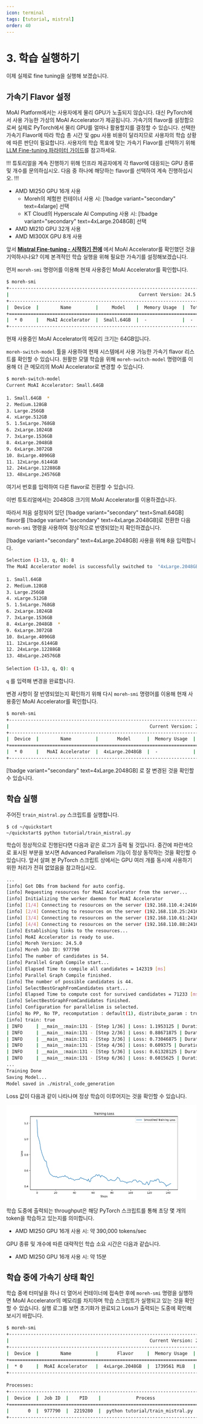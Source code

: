 ```yaml
---
icon: terminal
tags: [tutorial, mistral]
order: 40
---
```


# 3. 학습 실행하기

이제 실제로 fine tuning을 실행해 보겠습니다.

## 가속기 Flavor 설정

MoAI Platform에서는 사용자에게 물리 GPU가 노출되지 않습니다. 대신 PyTorch에서 사용 가능한 가상의 MoAI Accelerator가 제공됩니다. 가속기의 flavor를 설정함으로써 실제로 PyTorch에서 물리 GPU를 얼마나 활용할지를 결정할 수 있습니다. 선택한 가속기 Flavor에 따라 학습 총 시간 및 gpu 사용 비용이 달라지므로 사용자의 학습 상황에 따른 판단이 필요합니다. 사용자의 학습 목표에 맞는 가속기 Flavor를 선택하기 위해 [LLM Fine-tuning 파라미터 가이드](/Supported_Documents/LLM_param_guide.md)를 참고하세요.

!!!
튜토리얼을 계속 진행하기 위해 인프라 제공자에게 각 flavor에 대응되는 GPU 종류 및 개수를 문의하십시오. 다음 중 하나에 해당하는 flavor를 선택하여 계속 진행하십시오.
!!!


- AMD MI250 GPU 16개 사용
    - Moreh의 체험판 컨테이너 사용 시: [!badge variant="secondary" text=4xlarge] 선택
    - KT Cloud의 Hyperscale AI Computing 사용 시: [!badge variant="secondary" text=4xLarge.2048GB] 선택
- AMD MI210 GPU 32개 사용
- AMD MI300X GPU 8개 사용


앞서 [**Mistral Fine-tuning - 시작하기 전에**](index.md) 에서 MoAI Accelerator를 확인했던 것을 기억하시나요? 이제 본격적인 학습 실행을 위해 필요한 가속기를 설정해보겠습니다.

먼저 `moreh-smi` 명령어를 이용해 현재 사용중인 MoAI Accelerator를 확인합니다.

```bash
$ moreh-smi
+-------------------------------------------------------------------------------------------------+
|                                                Current Version: 24.5.0  Latest Version: 24.5.0  |
+-------------------------------------------------------------------------------------------------+
|  Device  |        Name         |     Model    |  Memory Usage  |  Total Memory  |  Utilization  |
+=================================================================================================+
|  * 0     |   MoAI Accelerator  |  Small.64GB  |  -             |  -             |  -            |
+-------------------------------------------------------------------------------------------------+
```

현재 사용중인 MoAI Accelerator의 메모리 크기는 64GB입니다. 

`moreh-switch-model` 툴을 사용하여 현재 시스템에서 사용 가능한 가속기 flavor 리스트를 확인할 수 있습니다. 원활한 모델 학습을 위해 `moreh-switch-model` 명령어를 이용해 더 큰 메모리의 MoAI Accelerator로 변경할 수 있습니다. 

```bash
$ moreh-switch-model
Current MoAI Accelerator: Small.64GB

1. Small.64GB  *
2. Medium.128GB
3. Large.256GB
4. xLarge.512GB
5. 1.5xLarge.768GB
6. 2xLarge.1024GB
7. 3xLarge.1536GB
8. 4xLarge.2048GB
9. 6xLarge.3072GB
10. 8xLarge.4096GB
11. 12xLarge.6144GB
12. 24xLarge.12288GB
13. 48xLarge.24576GB
```

여기서 번호를 입력하여 다른 flavor로 전환할 수 있습니다. 

이번 튜토리얼에서는 2048GB 크기의 MoAI Accelerator를 이용하겠습니다.

따라서 처음 설정되어 있던 [!badge variant="secondary" text=Small.64GB] flavor를 [!badge variant="secondary" text=4xLarge.2048GB]로 전환한 다음 `moreh-smi` 명령을 사용하여 정상적으로 반영되었는지 확인하겠습니다. 

[!badge variant="secondary" text=4xLarge.2048GB] 사용을 위해 8을 입력합니다.


```bash
Selection (1-13, q, Q): 8
The MoAI Accelerator model is successfully switched to  "4xLarge.2048GB".

1. Small.64GB
2. Medium.128GB
3. Large.256GB
4. xLarge.512GB
5. 1.5xLarge.768GB
6. 2xLarge.1024GB
7. 3xLarge.1536GB
8. 4xLarge.2048GB  *
9. 6xLarge.3072GB
10. 8xLarge.4096GB
11. 12xLarge.6144GB
12. 24xLarge.12288GB
13. 48xLarge.24576GB

Selection (1-13, q, Q): q
```

`q` 를 입력해 변경을 완료합니다.

변경 사항이 잘 반영되었는지 확인하기 위해 다시 `moreh-smi` 명령어를 이용해 현재 사용중인 MoAI Accelerator를 확인합니다.

```bash
$ moreh-smi
+-----------------------------------------------------------------------------------------------------+
|                                                    Current Version: 24.5.0  Latest Version: 24.5.0  |
+-----------------------------------------------------------------------------------------------------+
|  Device  |        Name         |       Model      |  Memory Usage  |  Total Memory  |  Utilization  |
+=====================================================================================================+
|  * 0     |   MoAI Accelerator  |  4xLarge.2048GB  |  -             |  -             |  -            |
+-----------------------------------------------------------------------------------------------------+
```

[!badge variant="secondary" text=4xLarge.2048GB] 로 잘 변경된 것을 확인할 수 있습니다.

## 학습 실행

주어진 `train_mistral.py` 스크립트를 실행합니다.

```
$ cd ~/quickstart
~/quickstart$ python tutorial/train_mistral.py
```

학습이 정상적으로 진행된다면 다음과 같은 로그가 출력 될 것입니다. 중간에 파란색으로 표시된 부분을 보시면 Advanced Parallelism 기능이 정상 동작하는 것을 확인할 수 있습니다. 앞서 살펴 본 PyTorch 스크립트 상에서는 GPU 여러 개를 동시에 사용하기 위한 처리가 전혀 없었음을 참고하십시오.

```bash
...
[info] Got DBs from backend for auto config.
[info] Requesting resources for MoAI Accelerator from the server...
[info] Initializing the worker daemon for MoAI Accelerator
[info] [1/4] Connecting to resources on the server (192.168.110.4:24166)...
[info] [2/4] Connecting to resources on the server (192.168.110.25:24166)...
[info] [3/4] Connecting to resources on the server (192.168.110.61:24166)...
[info] [4/4] Connecting to resources on the server (192.168.110.88:24166)...
[info] Establishing links to the resources...
[info] MoAI Accelerator is ready to use.
[info] Moreh Version: 24.5.0
[info] Moreh Job ID: 977790
[info] The number of candidates is 54.
[info] Parallel Graph Compile start...
[info] Elapsed Time to compile all candidates = 142319 [ms]
[info] Parallel Graph Compile finished.
[info] The number of possible candidates is 44.
[info] SelectBestGraphFromCandidates start...
[info] Elapsed Time to compute cost for survived candidates = 71233 [ms]
[info] SelectBestGraphFromCandidates finished.
[info] Configuration for parallelism is selected.
[info] No PP, No TP, recomputation : default(1), distribute_param : true, distribute_low_prec_param : true
[info] train: true
| INFO     | __main__:main:131 - [Step 1/36] | Loss: 1.1953125 | Duration: 272.37 | Throughput: 1924.89 tokens/sec
| INFO     | __main__:main:131 - [Step 2/36] | Loss: 0.88671875 | Duration: 1.37 | Throughput: 383089.82 tokens/sec
| INFO     | __main__:main:131 - [Step 3/36] | Loss: 0.73046875 | Duration: 1.29 | Throughput: 407897.67 tokens/sec
| INFO     | __main__:main:131 - [Step 4/36] | Loss: 0.609375 | Duration: 1.34 | Throughput: 392018.30 tokens/sec
| INFO     | __main__:main:131 - [Step 5/36] | Loss: 0.61328125 | Duration: 1.32 | Throughput: 395868.81 tokens/sec
| INFO     | __main__:main:131 - [Step 6/36] | Loss: 0.6015625 | Duration: 1.34 | Throughput: 390184.47 tokens/sec
...
Training Done
Saving Model...
Model saved in ./mistral_code_generation
```

Loss 값이 다음과 같이 나타나며 정상 학습이 이루어지는 것을 확인할 수 있습니다.

![](loss.png)

학습 도중에 출력되는 throughput은 해당 PyTorch 스크립트를 통해 초당 몇 개의 token을 학습하고 있는지를 의미합니다.

- AMD MI250 GPU 16개 사용 시: 약 390,000 tokens/sec

GPU 종류 및 개수에 따른 대략적인 학습 소요 시간은 다음과 같습니다.

- AMD MI250 GPU 16개 사용 시: 약 15분

## 학습 중에 가속기 상태 확인

학습 중에 터미널을 하나 더 열어서 컨테이너에 접속한 후에 `moreh-smi` 명령을 실행하면 MoAI Accelerator의 메모리를 차지하며 학습 스크립트가 실행되고 있는 것을 확인할 수 있습니다. 실행 로그를 보면 초기화가 완료되고 Loss가 출력되는 도중에 확인해 보시기 바랍니다.

```bash
$ moreh-smi
+-----------------------------------------------------------------------------------------------------+
|                                                    Current Version: 24.5.0  Latest Version: 24.5.0  |
+-----------------------------------------------------------------------------------------------------+
|  Device  |        Name         |       Flavor     |  Memory Usage  |  Total Memory  |  Utilization  |
+=====================================================================================================+
|  * 0     |  MoAI Accelerator   |  4xLarge.2048GB  |  1739561 MiB   |  2096640 MiB   |     100%      |
+-----------------------------------------------------------------------------------------------------+

Processes:
+--------------------------------------------------------------------------------------+
|  Device  |  Job ID  |    PID    |             Process               |  Memory Usage  |
+======================================================================================+
|       0  |  977790  |  2219280  |  python tutorial/train_mistral.py |  1739561 MiB   |
+--------------------------------------------------------------------------------------+
```

